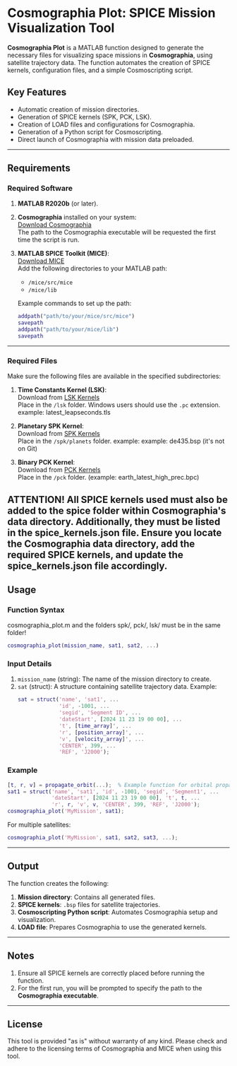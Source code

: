 # Cosmographia Plot: SPICE Mission Visualization Tool

**Cosmographia Plot** is a MATLAB function designed to generate the necessary files for visualizing space missions in **Cosmographia**, using satellite trajectory data. The function automates the creation of SPICE kernels, configuration files, and a simple Cosmoscripting script.

## Key Features
- Automatic creation of mission directories.
- Generation of SPICE kernels (SPK, PCK, LSK).
- Creation of LOAD files and configurations for Cosmographia.
- Generation of a Python script for Cosmoscripting.
- Direct launch of Cosmographia with mission data preloaded.

---

## Requirements
### Required Software
1. **MATLAB R2020b** (or later).

2. **Cosmographia** installed on your system:  
   [Download Cosmographia](https://naif.jpl.nasa.gov/naif/cosmographia_components.html)  
   The path to the Cosmographia executable will be requested the first time the script is run.

3. **MATLAB SPICE Toolkit (MICE)**:  
   [Download MICE](https://naif.jpl.nasa.gov/naif/toolkit_MATLAB.html)  
   Add the following directories to your MATLAB path:  
   - `/mice/src/mice`  
   - `/mice/lib`  

   Example commands to set up the path:  
   ```matlab
   addpath("path/to/your/mice/src/mice")
   savepath
   addpath("path/to/your/mice/lib")
   savepath
   ```

---

### Required Files
Make sure the following files are available in the specified subdirectories:
1. **Time Constants Kernel (LSK)**:  
   Download from [LSK Kernels](https://naif.jpl.nasa.gov/pub/naif/generic_kernels/lsk/)  
   Place in the `/lsk` folder. Windows users should use the `.pc` extension.
   example: latest_leapseconds.tls

3. **Planetary SPK Kernel**:  
   Download from [SPK Kernels](https://naif.jpl.nasa.gov/pub/naif/generic_kernels/spk/planets/)  
   Place in the `/spk/planets` folder.
   example: example: de435.bsp (it's not on Git)
4. **Binary PCK Kernel**:  
   Download from [PCK Kernels](https://naif.jpl.nasa.gov/pub/naif/generic_kernels/pck/)  
   Place in the `/pck` folder. (example: earth_latest_high_prec.bpc)

ATTENTION!
All SPICE kernels used must also be added to the spice folder within Cosmographia's data directory. Additionally, they must be listed in the spice_kernels.json file. Ensure you locate the Cosmographia data directory, add the required SPICE kernels, and update the spice_kernels.json file accordingly.
---

## Usage
### Function Syntax
cosmographia_plot.m and the folders spk/, pck/, lsk/ must be in the same folder!
```matlab
cosmographia_plot(mission_name, sat1, sat2, ...)
```

### Input Details
1. `mission_name` (string): The name of the mission directory to create.  
2. `sat` (struct): A structure containing satellite trajectory data. Example:
   ```matlab
   sat = struct('name', 'sat1', ...
                'id', -1001, ...
                'segid', 'Segment ID', ...
                'dateStart', [2024 11 23 19 00 00], ...
                't', [time_array]', ...
                'r', [position_array]', ...
                'v', [velocity_array]', ...
                'CENTER', 399, ...
                'REF', 'J2000');
   ```

### Example
```matlab
[t, r, v] = propagate_orbit(...);  % Example function for orbital propagation
sat1 = struct('name', 'sat1', 'id', -1001, 'segid', 'Segment1', ...
              'dateStart', [2024 11 23 19 00 00], 't', t, ...
              'r', r, 'v', v, 'CENTER', 399, 'REF', 'J2000');
cosmographia_plot('MyMission', sat1);
```

For multiple satellites:
```matlab
cosmographia_plot('MyMission', sat1, sat2, sat3, ...);
```

---

## Output
The function creates the following:
1. **Mission directory**: Contains all generated files.
2. **SPICE kernels**: `.bsp` files for satellite trajectories.
3. **Cosmoscripting Python script**: Automates Cosmographia setup and visualization.
4. **LOAD file**: Prepares Cosmographia to use the generated kernels.

---

## Notes
1. Ensure all SPICE kernels are correctly placed before running the function.
2. For the first run, you will be prompted to specify the path to the **Cosmographia executable**.

---

## License
This tool is provided "as is" without warranty of any kind. Please check and adhere to the licensing terms of Cosmographia and MICE when using this tool.
